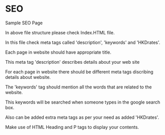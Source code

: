 # SEO
Sample SEO Page

In above file structure please check Index.HTML file.

In this file check meta tags called 'description', 'keywords' and 'HKDrates'.

Each page in website should have appropriate title. 

This meta tag 'description' describes details about your web site

For each page in website there should be different meta tags discribing details about website.


The 'keywords' tag should mention all the words that are related to the website.

This keywords will be searched when someone types in the google search box.


Also can be added extra meta tags as per your need as added 'HKDrates'.

Make use of HTML Heading and P tags to display your contents.


